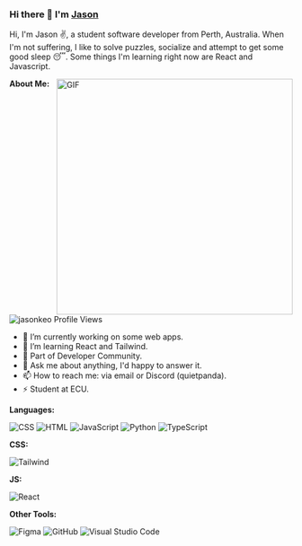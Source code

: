 ### Hi there 👋 I'm [Jason](https://jasonkeo.github.io/website/)

<!--
<img src="https://github-profile-trophy.vercel.app/?username=jasonkeo&theme=onedark&margin-w=15&margin-h=15&column=7&v=2" alt="jasonkeo" />
-->
Hi, I'm Jason ✌️, a student software developer from Perth, Australia. When I'm not suffering, I like to solve puzzles, socialize and attempt to get some good sleep 😴. Some things I'm learning right now are React and Javascript.

<img align="right" width=420px alt="GIF" src="https://64.media.tumblr.com/2dfcd3bc67a4aeeb7d40768fbee709a3/tumblr_mk10atCSi71r3ifxzo1_500.gifv" />


**About Me:**

<p align="left"> <img src="https://komarev.com/ghpvc/?username=jasonkeo&label=Profile%20views&color=0e75b6&style=flat" alt="jasonkeo Profile Views" /> </p>

- 🔭 I’m currently working on some web apps.
- 🌱 I’m learning React and Tailwind.
- 👯 Part of Developer Community.
- 💬 Ask me about anything, I'd happy to answer it.
- 📫 How to reach me: via email or Discord (quietpanda).
- ⚡ Student at ECU.


**Languages:**


![CSS](https://img.shields.io/badge/-CSS-05122A?style=flat&logo=CSS3&logoColor=1572B6)
![HTML](https://img.shields.io/badge/-HTML-05122A?style=flat&logo=HTML5)
![JavaScript](https://img.shields.io/badge/-JavaScript-05122A?style=flat&logo=javascript)
![Python](https://img.shields.io/badge/-Python-05122A?style=flat&logo=python)
![TypeScript](https://img.shields.io/badge/-TypeScript-05122A?style=flat&logo=typescript)

**CSS:**

![Tailwind](https://img.shields.io/badge/-Tailwind-05122A?style=flat&logo=tailwindcss)

**JS:**

![React](https://img.shields.io/badge/-React-05122A?style=flat&logo=react)


<!--
**Backend:**



**Databases:**

-->

**Other Tools:**


![Figma](https://img.shields.io/badge/-Figma-05122A?style=flat&logo=figma)
![GitHub](https://img.shields.io/badge/-GitHub-05122A?style=flat&logo=github)
![Visual Studio Code](https://img.shields.io/badge/-Visual%20Studio%20Code-05122A?style=flat&logo=visual-studio-code&logoColor=007ACC)

